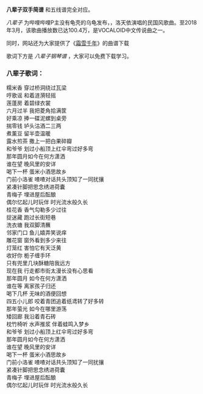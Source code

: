 

**八辈子双手简谱** 和五线谱完全对应。

_八辈子_ 为哔哩哔哩P主没有龟壳的乌龟发布，，洛天依演唱的民国风歌曲。至2018年3月，该歌曲播放数已达100.4万，是VOCALOID中文传说曲之一。

同时，网站还为大家提供了《[霜雪千年](Music-8871-霜雪千年-洛天依和乐正绫.html "霜雪千年")》的曲谱下载

歌词下方是 _八辈子钢琴谱_ ，大家可以免费下载学习。

### 八辈子歌词：

糯米香 穿过桥洞绕过瓦梁  
哼歌谣 和着涟漪轻摇  
莲蓬房 着碧绿衣裳  
六月过半 我把菱角拾满筐  
好乘凉 捧一碟泥螺到桌旁  
揣零钱 垆头沽酒二三两  
煮薰豆 留半壶温暖  
露水煎茶 撒上一把白果碎瓣  
和爷爷 划过小船顶上红伞弯过好多弯  
那年圆月如今在何方潇洒  
谁在望 晚风里的安详  
喝下一杯 蛋米小酒思故乡  
门前小洛雀 喳喳对话共头顶知了一同扰攘  
紧凑针脚把思念绣进荷囊  
青梅子 埋进屋后酝酿  
偶尔忆起儿时玩伴 时光流水般久长  
桂花香 香气勾勒多少过往  
捉迷藏 跑过长街短巷  
洗衣塘 我双脚清蘸  
邻家门口 鱼儿嬉弄笑说痒  
雕花窗 窗外看到多少来往  
灯笼红 害怕它有天泛黄  
收好你 栀子缠手环  
只有兜里几块酥糖陪我远方  
现在我 行走都市街太漫长没有心思看  
那年圆月 如今在何方潇洒  
谁在等 离家孩子归还  
喝下几杯 无味的酒便回想  
四五小儿郎 咬着青团追着纸鸢转了好多转  
那年萤光 如今在哪里游荡  
矮回廊 我沿着青石砖  
枕竹椅听 水声推浆 伴着蛙鸣入梦乡  
和爷爷 划过小船顶上红伞弯过好多弯  
那年圆月如今在何方潇洒  
谁在望 晚风里的安详  
喝下一杯 蛋米小酒思故乡  
门前小洛雀 喳喳对话共头顶知了一同扰攘  
紧凑针脚把思念绣进荷囊  
青梅子 埋进屋后酝酿  
偶尔忆起儿时玩伴 时光流水般久长

